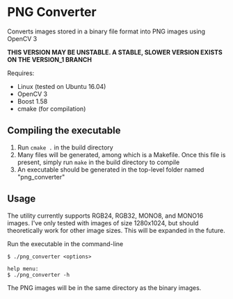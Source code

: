 # PNG Converter

Converts images stored in a binary file format into PNG images using OpenCV 3

**__THIS VERSION MAY BE UNSTABLE. A STABLE, SLOWER VERSION EXISTS ON THE VERSION_1 BRANCH__**

Requires:
- Linux (tested on Ubuntu 16.04)
- OpenCV 3
- Boost 1.58
- cmake (for compilation)

## Compiling the executable
1. Run `cmake .` in the build directory
2. Many files will be generated, among which is a Makefile. Once this file is present, simply run `make` in the build directory to compile
3. An executable should be generated in the top-level folder named "png_converter"

## Usage
The utility currently supports RGB24, RGB32, MONO8, and MONO16 images. I've only tested with images of size 1280x1024, but should theoretically work for other image sizes. This will be expanded in the future.

Run the executable in the command-line
```
$ ./png_converter <options>

help menu:
$ ./png_converter -h
```
The PNG images will be in the same directory as the binary images.
